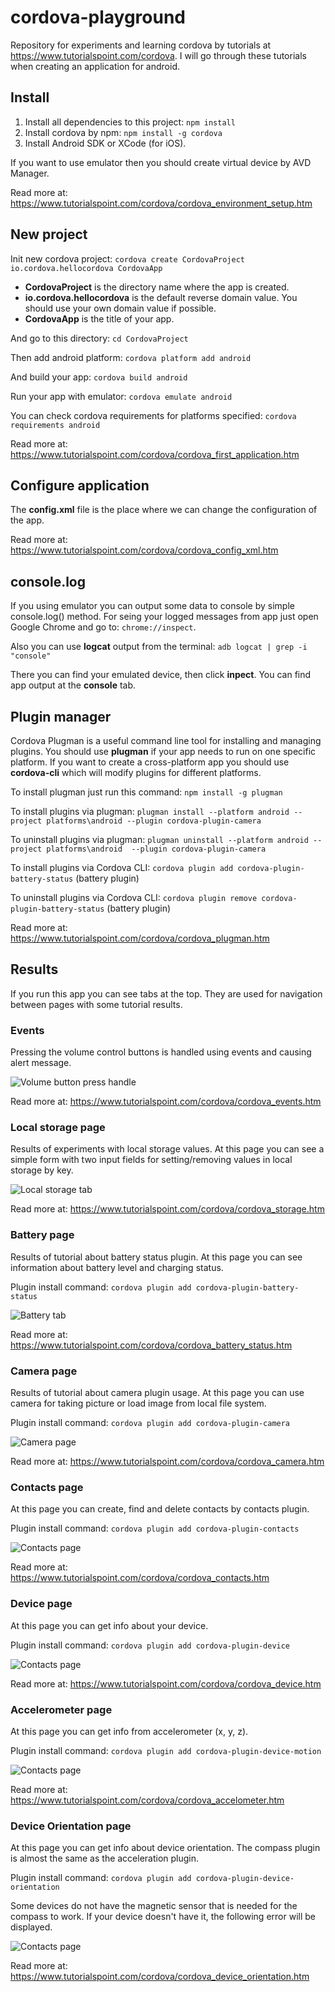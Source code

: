 # cordova-playground #

Repository for experiments and learning cordova by tutorials at https://www.tutorialspoint.com/cordova. I will go through these tutorials when creating an application for android.

## Install ##

1. Install all dependencies to this project: ```npm install```
2. Install cordova by npm: ```npm install -g cordova```
3. Install Android SDK or XCode (for iOS).

If you want to use emulator then you should create virtual device by AVD Manager.

Read more at: https://www.tutorialspoint.com/cordova/cordova_environment_setup.htm

## New project ##

Init new cordova project: ```cordova create CordovaProject io.cordova.hellocordova CordovaApp```

* **CordovaProject** is the directory name where the app is created.
* **io.cordova.hellocordova** is the default reverse domain value. You should use your own domain value if possible.
* **CordovaApp** is the title of your app.

And go to this directory: ```cd CordovaProject```

Then add android platform: ```cordova platform add android```

And build your app: ```cordova build android```

Run your app with emulator: ```cordova emulate android```

You can check cordova requirements for platforms specified: ```cordova requirements android```

Read more at: https://www.tutorialspoint.com/cordova/cordova_first_application.htm

## Configure application ##

The **config.xml** file is the place where we can change the configuration of the app.

Read more at: https://www.tutorialspoint.com/cordova/cordova_config_xml.htm

## console.log ##

If you using emulator you can output some data to console by simple console.log() method. For seing your logged messages from app just open Google Chrome and go to: ```chrome://inspect```.

Also you can use **logcat** output from the terminal: ```adb logcat | grep -i "console"```

There you can find your emulated device, then click **inpect**. You can find app output at the **console** tab.

## Plugin manager ##

Cordova Plugman is a useful command line tool for installing and managing plugins. You should use **plugman** if your app needs to run on one specific platform. If you want to create a cross-platform app you should use **cordova-cli** which will modify plugins for different platforms.

To install plugman just run this command: ```npm install -g plugman```

To install plugins via plugman: ```plugman install --platform android --project platforms\android --plugin cordova-plugin-camera```

To uninstall plugins via plugman: ```plugman uninstall --platform android --project platforms\android  --plugin cordova-plugin-camera```

To install plugins via Cordova CLI: ```cordova plugin add cordova-plugin-battery-status``` (battery plugin)

To uninstall plugins via Cordova CLI: ```cordova plugin remove cordova-plugin-battery-status``` (battery plugin)

Read more at: https://www.tutorialspoint.com/cordova/cordova_plugman.htm

## Results ##

If you run this app you can see tabs at the top. They are used for navigation between pages with some tutorial results.

### Events ###

Pressing the volume control buttons is handled using events and causing alert message.

![Volume button press handle](https://github.com/saveryanov/cordova-playground/blob/master/screenshots/volume-button-press-handle.png?raw=true)

Read more at:  https://www.tutorialspoint.com/cordova/cordova_events.htm

### Local storage page ###

Results of experiments with local storage values. At this page you can see a simple form with two input fields for setting/removing values in local storage by key.

![Local storage tab](https://github.com/saveryanov/cordova-playground/blob/master/screenshots/local-storage-tab.png?raw=true)

Read more at: https://www.tutorialspoint.com/cordova/cordova_storage.htm

### Battery page ###

Results of tutorial about battery status plugin. At this page you can see information about battery level and charging status.

Plugin install command: ```cordova plugin add cordova-plugin-battery-status```

![Battery tab](https://github.com/saveryanov/cordova-playground/blob/master/screenshots/battery-tab.png?raw=true)

Read more at: https://www.tutorialspoint.com/cordova/cordova_battery_status.htm

### Camera page ###

Results of tutorial about camera plugin usage. At this page you can use camera for taking picture or load image from local file system.

Plugin install command: ```cordova plugin add cordova-plugin-camera```

![Camera page](https://github.com/saveryanov/cordova-playground/blob/master/screenshots/camera-tab.png?raw=true)

Read more at: https://www.tutorialspoint.com/cordova/cordova_camera.htm

### Contacts page ###

At this page you can create, find and delete contacts by contacts plugin.

Plugin install command: ```cordova plugin add cordova-plugin-contacts```

![Contacts page](https://github.com/saveryanov/cordova-playground/blob/master/screenshots/contacts-tab.png?raw=true)

Read more at: https://www.tutorialspoint.com/cordova/cordova_contacts.htm

### Device page ###

At this page you can get info about your device.

Plugin install command: ```cordova plugin add cordova-plugin-device```

![Contacts page](https://github.com/saveryanov/cordova-playground/blob/master/screenshots/device-tab.png?raw=true)

Read more at: https://www.tutorialspoint.com/cordova/cordova_device.htm

### Accelerometer page ###

At this page you can get info from accelerometer (x, y, z).

Plugin install command: ```cordova plugin add cordova-plugin-device-motion```

![Contacts page](https://github.com/saveryanov/cordova-playground/blob/master/screenshots/accelerometer-tab.png?raw=true)

Read more at: https://www.tutorialspoint.com/cordova/cordova_accelometer.htm

### Device Orientation page ###

At this page you can get info about device orientation. The compass plugin is almost the same as the acceleration plugin.

Plugin install command: ```cordova plugin add cordova-plugin-device-orientation```

Some devices do not have the magnetic sensor that is needed for the compass to work. If your device doesn't have it, the following error will be displayed.

![Contacts page](https://github.com/saveryanov/cordova-playground/blob/master/screenshots/device-orientation-tab.png?raw=true)

Read more at: https://www.tutorialspoint.com/cordova/cordova_device_orientation.htm

